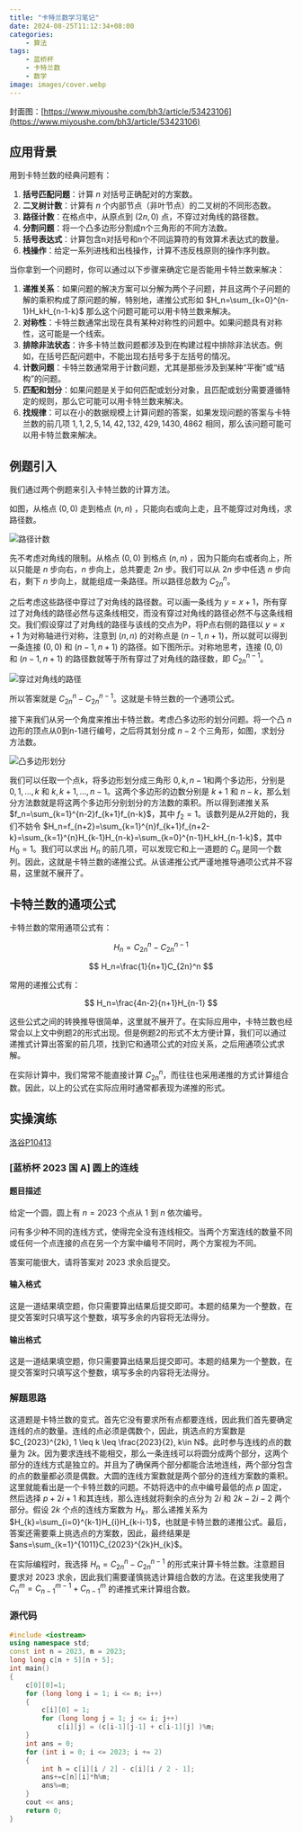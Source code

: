 ```yaml
---
title: "卡特兰数学习笔记"
date: 2024-08-25T11:12:34+08:00
categories:
    - 算法
tags:
    - 蓝桥杯
    - 卡特兰数
    - 数学
image: images/cover.webp
---
```

封面图：[https://www.miyoushe.com/bh3/article/53423106](https://www.miyoushe.com/bh3/article/53423106)

## 应用背景
用到卡特兰数的经典问题有：
1. **括号匹配问题**：计算 $n$ 对括号正确配对的方案数。
2. **二叉树计数**：计算有 $n$ 个内部节点（非叶节点）的二叉树的不同形态数。
3. **路径计数**：在格点中，从原点到 $(2n, 0)$ 点，不穿过对角线的路径数。
4. **分割问题**：将一个凸多边形分割成n个三角形的不同方法数。
5. **括号表达式**：计算包含n对括号和n个不同运算符的有效算术表达式的数量。
6. **栈操作**：给定一系列进栈和出栈操作，计算不违反栈原则的操作序列数。

当你拿到一个问题时，你可以通过以下步骤来确定它是否能用卡特兰数来解决：

1. **递推关系**：如果问题的解决方案可以分解为两个子问题，并且这两个子问题的解的乘积构成了原问题的解，特别地，递推公式形如 $H_n=\sum_{k=0}^{n-1}H_kH_{n-1-k}$ 那么这个问题可能可以用卡特兰数来解决。
2. **对称性**：卡特兰数通常出现在具有某种对称性的问题中。如果问题具有对称性，这可能是一个线索。
3. **排除非法状态**：许多卡特兰数问题都涉及到在构建过程中排除非法状态。例如，在括号匹配问题中，不能出现右括号多于左括号的情况。
4. **计数问题**：卡特兰数通常用于计数问题，尤其是那些涉及到某种“平衡”或“结构”的问题。
5. **匹配和划分**：如果问题是关于如何匹配或划分对象，且匹配或划分需要遵循特定的规则，那么它可能可以用卡特兰数来解决。
6. **找规律**：可以在小的数据规模上计算问题的答案，如果发现问题的答案与卡特兰数的前几项 $1, 1, 2, 5, 14, 42, 132, 429, 1430, 4862$ 相同，那么该问题可能可以用卡特兰数来解决。

## 例题引入
我们通过两个例题来引入卡特兰数的计算方法。

如图，从格点 $(0,0)$ 走到格点 $(n,n)$ ，只能向右或向上走，且不能穿过对角线，求路径数。

![路径计数](images/1.webp)

先不考虑对角线的限制。从格点 $(0,0)$ 到格点 $(n,n)$ ，因为只能向右或者向上，所以只能是 $n$ 步向右，$n$ 步向上，总共要走 $2n$ 步。我们可以从 $2n$ 步中任选 $n$ 步向右，剩下 $n$ 步向上，就能组成一条路径。所以路径总数为 $C_{2n}^n$。

之后考虑这些路径中穿过了对角线的路径数。可以画一条线为 $y=x+1$，所有穿过了对角线的路径必然与这条线相交，而没有穿过对角线的路径必然不与这条线相交。我们假设穿过了对角线的路径与该线的交点为P，将P点右侧的路径以 $y=x+1$ 为对称轴进行对称，注意到 $(n,n)$ 的对称点是 $(n-1,n+1)$，所以就可以得到一条连接 $(0,0)$ 和 $(n-1,n+1)$ 的路径。如下图所示。对称地思考，连接 $(0,0)$ 和 $(n-1,n+1)$ 的路径数就等于所有穿过了对角线的路径数，即 $C_{2n}^{n-1}$。

![穿过对角线的路径](images/2.webp)

所以答案就是 $C_{2n}^n-C_{2n}^{n-1}$。这就是卡特兰数的一个通项公式。

接下来我们从另一个角度来推出卡特兰数。考虑凸多边形的划分问题。将一个凸 $n$ 边形的顶点从0到n-1进行编号，之后将其划分成 $n-2$ 个三角形，如图，求划分方法数。

![凸多边形划分](images/3.webp)

我们可以任取一个点k，将多边形划分成三角形 $0,k,n-1$和两个多边形，分别是 $0,1,...,k$ 和 $k,k+1,...,n-1$。这两个多边形的边数分别是 $k+1$ 和 $n-k$，那么划分方法数就是将这两个多边形分别划分的方法数的乘积。所以得到递推关系 $f_n=\sum_{k=1}^{n-2}f_{k+1}f_{n-k}$，其中 $f_2=1$。该数列是从2开始的，我们不妨令 $H_n=f_{n+2}=\sum_{k=1}^{n}f_{k+1}f_{n+2-k}=\sum_{k=1}^{n}H_{k-1}H_{n-k}=\sum_{k=0}^{n-1}H_kH_{n-1-k}$，其中 $H_0=1$。我们可以求出 $H_n$ 的前几项，可以发现它和上一道题的 $C_n$ 是同一个数列。因此，这就是卡特兰数的递推公式。从该递推公式严谨地推导通项公式并不容易，这里就不展开了。

## 卡特兰数的通项公式
卡特兰数的常用通项公式有：

$$
H_n=C_{2n}^n-C_{2n}^{n-1}
$$

$$
H_n=\frac{1}{n+1}C_{2n}^n
$$

常用的递推公式有：

$$
H_n=\frac{4n-2}{n+1}H_{n-1}
$$

这些公式之间的转换推导很简单，这里就不展开了。在实际应用中，卡特兰数也经常会以上文中例题2的形式出现。但是例题2的形式不太方便计算，我们可以通过递推式计算出答案的前几项，找到它和通项公式的对应关系，之后用通项公式求解。

在实际计算中，我们常常不能直接计算 $C_{2n}^n$，而往往也采用递推的方式计算组合数。因此，以上的公式在实际应用时通常都表现为递推的形式。

## 实操演练

[洛谷P10413](https://www.luogu.com.cn/problem/P10413)

### [蓝桥杯 2023 国 A] 圆上的连线

#### 题目描述

给定一个圆，圆上有 $n=2023$ 个点从 $1$ 到 $n$ 依次编号。

问有多少种不同的连线方式，使得完全没有连线相交。当两个方案连线的数量不同或任何一个点连接的点在另一个方案中编号不同时，两个方案视为不同。

答案可能很大，请将答案对 $2023$ 求余后提交。

#### 输入格式

这是一道结果填空题，你只需要算出结果后提交即可。本题的结果为一个整数，在提交答案时只填写这个整数，填写多余的内容将无法得分。

#### 输出格式

这是一道结果填空题，你只需要算出结果后提交即可。本题的结果为一个整数，在提交答案时只填写这个整数，填写多余的内容将无法得分。

### 解题思路

这道题是卡特兰数的变式。首先它没有要求所有点都要连线，因此我们首先要确定连线的点的数量。连线的点必须是偶数个，因此，挑选点的方案数是 $C_{2023}^{2k}, 1 \leq k \leq \frac{2023}{2}, k\in N$。此时参与连线的点的数量为 $2k$。因为要求连线不能相交，那么一条连线可以将圆分成两个部分，这两个部分的连线方式是独立的。并且为了确保两个部分都能合法地连线，两个部分包含的点的数量都必须是偶数。大圆的连线方案数就是两个部分的连线方案数的乘积。这里就能看出是一个卡特兰数的问题。不妨将选中的点中编号最低的点 $p$ 固定，然后选择 $p+2i+1$ 和其连线，那么连线就将剩余的点分为 $2i$ 和 $2k-2i-2$ 两个部分。假设 $2k$ 个点的连线方案数为 $H_{k}$，那么递推关系为 $H_{k}=\sum_{i=0}^{k-1}H_{i}H_{k-i-1}$，也就是卡特兰数的递推公式。最后，答案还需要乘上挑选点的方案数，因此，最终结果是 $ans=\sum_{k=1}^{1011}C_{2023}^{2k}H_{k}$。

在实际编程时，我选择 $H_n=C_{2n}^n-C_{2n}^{n-1}$ 的形式来计算卡特兰数。注意题目要求对 $2023$ 求余，因此我们需要谨慎挑选计算组合数的方法。在这里我使用了 $C_{n}^{m}=C_{n-1}^{m-1}+C_{n-1}^{m}$ 的递推式来计算组合数。

### 源代码

```cpp
#include <iostream>
using namespace std;
const int n = 2023, m = 2023;
long long c[n + 5][n + 5];
int main()
{
    c[0][0]=1;
    for (long long i = 1; i <= n; i++)
    {
        c[i][0] = 1;
        for (long long j = 1; j <= i; j++)
            c[i][j] = (c[i-1][j-1] + c[i-1][j] )%m;
    }
    int ans = 0;
    for (int i = 0; i <= 2023; i += 2)
    {
        int h = c[i][i / 2] - c[i][i / 2 - 1];
        ans+=c[n][i]*h%m;
        ans%=m;
    }
    cout << ans;
    return 0;
}
```